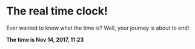 # The real time clock!

Ever wanted to know what the time is? Well, your journey is about to end!

**The time is Nov 14, 2017, 11:23**